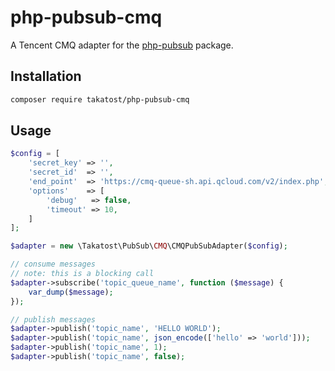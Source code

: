 # php-pubsub-cmq
A Tencent CMQ adapter for the [php-pubsub](https://github.com/Superbalist/php-pubsub) package.

## Installation

```bash
composer require takatost/php-pubsub-cmq
```
## Usage

```php
$config = [
    'secret_key' => '',
    'secret_id'  => '',
    'end_point'  => 'https://cmq-queue-sh.api.qcloud.com/v2/index.php',
    'options'    => [
        'debug'   => false,
        'timeout' => 10,
    ]
];

$adapter = new \Takatost\PubSub\CMQ\CMQPubSubAdapter($config);

// consume messages
// note: this is a blocking call
$adapter->subscribe('topic_queue_name', function ($message) {
    var_dump($message);
});

// publish messages
$adapter->publish('topic_name', 'HELLO WORLD');
$adapter->publish('topic_name', json_encode(['hello' => 'world']));
$adapter->publish('topic_name', 1);
$adapter->publish('topic_name', false);
```
